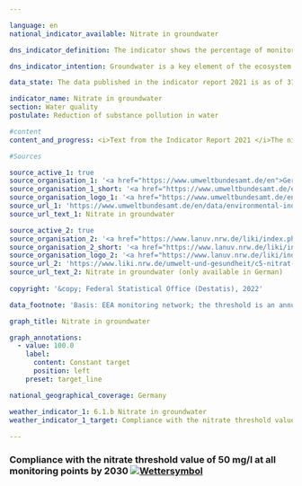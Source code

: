 ```yaml
---

language: en    
national_indicator_available: Nitrate in groundwater    

dns_indicator_definition: The indicator shows the percentage of monitoring sites at which the annual average concentration of nitrate in groundwater does not exceed the threshold of 50 milligrams per litre.    

dns_indicator_intention: Groundwater is a key element of the ecosystem. It is part of the water cycle and performs important ecological functions. Groundwater is also Germany’s most important drinking water resource. However, elevated nitrate content impairs the ecology of bodies of water. The threshold of 50 mg/l of nitrate in groundwater specified in the Ground Water Ordinance and in the Surface Waters Ordinance are therefore to be observed at all monitoring sites by 2030.    

data_state: The data published in the indicator report 2021 is as of 31.12.2020. The data shown on the DNS-Online-Platform is updated regularly, so that more current data may be available online than published in the indicator report 2021.    

indicator_name: Nitrate in groundwater    
section: Water quality    
postulate: Reduction of substance pollution in water    

#content     
content_and_progress: <i>Text from the Indicator Report 2021 </i>The nitrate content in groundwater is collected by the Länder for the purpose of reporting on the status of groundwater in Germany to the European Environment Agency (EEA). The monitoring sites used for this purpose together form the so-called EEA monitoring network. The EEA monitoring network comprises a total of 1214 monitoring sites and provides a representative picture of Germany. The data are compiled by the Federal Environment Agency from information provided by the German Working Group on Water Issues of the Länder and the Federal Government (LAWA).<br>Like the indicator of phosphorus content in flowing waters, the nitrate indicator does not reveal how far above or below the threshold the readings have been. The indicator merely records how many of all the monitoring sites complied with the prescribed threshold. The nitrate load may have fallen sharply at some monitoring sites. Nevertheless, if the concentration remains above the maximum of 50 mg/l, the reduction will not be reflected in the indicator.<br>The same applies to nitrate loads that have increased but are still below the threshold. The interpretation must also take into account that measures to reduce nitrate pollution may have a delayed effect, since the period of infiltration from the surface to the groundwater can take several years.<br>The naturally occurring level of nitrate lies between 0 and 10 mg/l. Concentrations between 10 and 25 mg/l indicate minor to medium loads. Concentrations between 25 and 50 milligrams per liter indicate severe groundwater contamination. Figures above the threshold of 50 mg/l which is set in the Ground Water Ordinance and which also underlies this indicator mean that the groundwater has a poor chemical status and cannot be used as drinking water without treatment.<br>In 2018 the target of less than 50 mg of nitrate per litre was met at 82.7 of all monitoring sites. Since 2008, the percentage of monitoring sites at which this target is met has remained virtually unchanged. This means that the goal of recording concentrations below the threshold at all monitoring sites has not been achieved and that the indicator value is not recognisably moving in that direction. Conversely, in 2018 the nitrate threshold of 50 mg/l was exceeded at 17.3% of the groundwater monitoring sites in the EEA monitoring network. Consequently, the groundwater at these locations cannot be used for drinking-water supplies without treatment. At 17.3% of the monitoring sites the nitrate value lay between 25 and 50 mg/l, which still indicates an elevated degree of pollution. This percentage rate also remained virtually unchanged over the years.<br>The pollution of groundwater with nitrate is caused primarily by the leaching of nitrate from various nitrogen fertilisers. Besides farmyard manures such as liquid manure and slurry, these also include the mineral fertilisers that are used in intensive crop-farming. The last few years have also seen an increase in the use of digestate, which occurs as a by-product of biogas power plants, as an agricultural fertiliser. All of these things can contribute to higher nitrate values in groundwater if fertilisation is not matched to specific crop requirements. Accordingly, the development of indicator 2.1.a – Nitrogen surplus in agriculture – influences the nitrate load in groundwater.<br>In order to measure the actual influence of agricultural activity on the nitrate load of waters, there is a separate system of nitrate reporting to the EU. For this report, the monitoring sites for waters in predominantly agricultural catchment areas are selected from the EEA site network. The nitrate load in that specific part of the monitoring network is therefore above the average for indicator 6.1.b.    

#Sources    

source_active_1: true
source_organisation_1: '<a href="https://www.umweltbundesamt.de/en">German Environment Agency</a>'
source_organisation_1_short: '<a href="https://www.umweltbundesamt.de/en">German Environment Agency</a>'
source_organisation_logo_1: '<a href="https://www.umweltbundesamt.de/en"><img src="ttps://g205sdgs.github.io/sdg-indicators/public/logosEn/uba.png" alt="German Environment Agency" title=" Click here to visit the homepage of the organizationGerman Environment Agency" style="height:60px; width:148px; border: transparent"/></a>'
source_url_1: 'https://www.umweltbundesamt.de/en/data/environmental-indicators/indicator-nitrate-in-groundwater'
source_url_text_1: Nitrate in groundwater

source_active_2: true
source_organisation_2: '<a href="https://www.lanuv.nrw.de/liki/index.php">Länderinitiative Kernindikatoren</a>'
source_organisation_2_short: '<a href="https://www.lanuv.nrw.de/liki/index.php">Länderinitiative Kernindikatoren</a>'
source_organisation_logo_2: '<a href="https://www.lanuv.nrw.de/liki/index.php"><img src="ttps://g205sdgs.github.io/sdg-indicators/public/logosEn/liki.png" alt="Länderinitiative Kernindikatoren" title=" Click here to visit the homepage of the organizationLänderinitiative Kernindikatoren" style="height:60px; width:148px; border: transparent"/></a>'
source_url_2: 'https://www.liki.nrw.de/umwelt-und-gesundheit/c5-nitrat-im-grundwasser'
source_url_text_2: Nitrate in groundwater (only available in German)
    
copyright: '&copy; Federal Statistical Office (Destatis), 2022'    

data_footnote: 'Basis: EEA monitoring network; the threshold is an annual average of 50 mg nitrate per litre of groundwater.'    

graph_title: Nitrate in groundwater    

graph_annotations:
  - value: 100.0
    label:
      content: Constant target
      position: left
    preset: target_line    

national_geographical_coverage: Germany    

weather_indicator_1: 6.1.b Nitrate in groundwater
weather_indicator_1_target: Compliance with the nitrate threshold value of 50 mg/l at all monitoring points by 2030
    
---
```



<div>
  <div class="my-header">
    <h3>Compliance with the nitrate threshold value of 50 mg/l at all monitoring points by 2030
      <a href="www.dnsUpgradeEnvironment.github.io/dns-indicators/en/status"><img src="https://g205sdgs.github.io/sdg-indicators/public/Wettersymbole/Wolke.png" title="Text will follow soon" alt="Wettersymbol"/>
      </a>
    </h3>
  </div>
  <div class="my-header-note">
  </div>
</div>